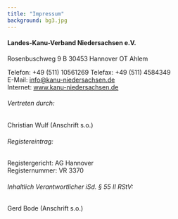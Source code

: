 ```yaml
---
title: "Impressum"
background: bg3.jpg
---
```


#### Landes-Kanu-Verband Niedersachsen e.V.
Rosenbuschweg 9 B
30453 Hannover
OT Ahlem

Telefon: +49 (511) 10561269
Telefax: +49 (511) 4584349  
E-Mail: info@kanu-niedersachsen.de  
Internet: www.kanu-niedersachsen.de

###### Vertreten durch:

Christian Wulf (Anschrift s.o.)

###### Registereintrag:

Registergericht: AG Hannover  
Registernummer: VR 3370

###### Inhaltlich Verantwortlicher iSd. § 55 II RStV: 

Gerd Bode (Anschrift s.o.)








